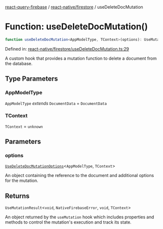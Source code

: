 [react-query-firebase](../../../modules.md) / [react-native/firestore](../index.md) / useDeleteDocMutation

# Function: useDeleteDocMutation()

```ts
function useDeleteDocMutation<AppModelType, TContext>(options): UseMutationResult<void, NativeFirebaseError, void, TContext>
```

Defined in: [react-native/firestore/useDeleteDocMutation.ts:29](https://github.com/vpishuk/react-query-firebase/blob/09a15a5d938c4bdaa4fd86491bcf8ea41c16371f/react-native/firestore/useDeleteDocMutation.ts#L29)

A custom hook that provides a mutation function to delete a document from the database.

## Type Parameters

### AppModelType

`AppModelType` *extends* `DocumentData` = `DocumentData`

### TContext

`TContext` = `unknown`

## Parameters

### options

[`UseDeleteDocMutationOptions`](../type-aliases/UseDeleteDocMutationOptions.md)\<`AppModelType`, `TContext`\>

An object containing the reference to the document and additional options for the mutation.

## Returns

`UseMutationResult`\<`void`, `NativeFirebaseError`, `void`, `TContext`\>

An object returned by the `useMutation` hook which includes properties and methods to control the mutation's execution and track its state.

